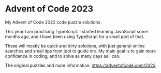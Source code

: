 # Advent of Code 2023
My Advent of Code 2023 code puzzle solutions.

This year I am practicing TypeScript. I started learning JavaScript some months ago, and I have been using TypeScript for a small part of that.

These will mostly be quick and dirty solutions, with just general online searches and small tips from jpot to guide me. My main goal is to gain more confidence in coding, and to solve as many days as I can.

The original puzzles and more information:
https://adventofcode.com/2023
